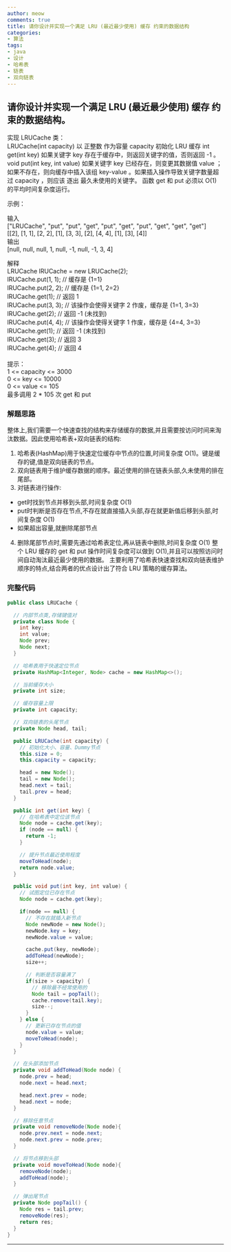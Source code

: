 ```yaml
---
author: meow
comments: true
title: 请你设计并实现一个满足 LRU (最近最少使用) 缓存 约束的数据结构
categories:
- 算法
tags:
- java
- 设计
- 哈希表
- 链表
- 双向链表
---
```

## 请你设计并实现一个满足 LRU (最近最少使用) 缓存 约束的数据结构。
实现 LRUCache 类：<br>
LRUCache(int capacity) 以 正整数 作为容量 capacity 初始化 LRU 缓存
int get(int key) 如果关键字 key 存在于缓存中，则返回关键字的值，否则返回 -1 。
void put(int key, int value) 如果关键字 key 已经存在，则变更其数据值 value ；如果不存在，则向缓存中插入该组 key-value 。如果插入操作导致关键字数量超过 capacity ，则应该 逐出 最久未使用的关键字。
函数 get 和 put 必须以 O(1) 的平均时间复杂度运行。

示例：

输入<br>
["LRUCache", "put", "put", "get", "put", "get", "put", "get", "get", "get"]<br>
[[2], [1, 1], [2, 2], [1], [3, 3], [2], [4, 4], [1], [3], [4]]<br>
输出<br>
[null, null, null, 1, null, -1, null, -1, 3, 4]<br>

解释<br>
LRUCache lRUCache = new LRUCache(2);<br>
lRUCache.put(1, 1); // 缓存是 {1=1}<br>
lRUCache.put(2, 2); // 缓存是 {1=1, 2=2}<br>
lRUCache.get(1);    // 返回 1<br>
lRUCache.put(3, 3); // 该操作会使得关键字 2 作废，缓存是 {1=1, 3=3}<br>
lRUCache.get(2);    // 返回 -1 (未找到)<br>
lRUCache.put(4, 4); // 该操作会使得关键字 1 作废，缓存是 {4=4, 3=3}<br>
lRUCache.get(1);    // 返回 -1 (未找到)<br>
lRUCache.get(3);    // 返回 3<br>
lRUCache.get(4);    // 返回 4<br>
<br>
提示：<br>
1 <= capacity <= 3000<br>
0 <= key <= 10000<br>
0 <= value <= 105<br>
最多调用 2 * 105 次 get 和 put<br>
### 解题思路
整体上,我们需要一个快速查找的结构来存储缓存的数据,并且需要按访问时间来淘汰数据。因此使用哈希表+双向链表的结构:
1. 哈希表(HashMap)用于快速定位缓存中节点的位置,时间复杂度 O(1)。键是缓存的键,值是双向链表的节点。
2. 双向链表用于维护缓存数据的顺序。最近使用的排在链表头部,久未使用的排在尾部。
3. 对链表进行操作:
  - get时找到节点并移到头部,时间复杂度 O(1)
  - put时判断是否存在节点,不存在就直接插入头部,存在就更新值后移到头部,时间复杂度 O(1)
  - 如果超出容量,就删除尾部节点
4. 删除尾部节点时,需要先通过哈希表定位,再从链表中删除,时间复杂度 O(1)
   整个 LRU 缓存的 get 和 put 操作时间复杂度可以做到 O(1),并且可以按照访问时间自动淘汰最近最少使用的数据。
   主要利用了哈希表快速查找和双向链表维护顺序的特点,结合两者的优点设计出了符合 LRU 策略的缓存算法。
### 完整代码
``` java
public class LRUCache {

  // 内部节点类,存储键值对
  private class Node {
    int key;
    int value;
    Node prev;
    Node next;
  }

  // 哈希表用于快速定位节点
  private HashMap<Integer, Node> cache = new HashMap<>();

  // 当前缓存大小
  private int size;

  // 缓存容量上限
  private int capacity;

  // 双向链表的头尾节点
  private Node head, tail;

  public LRUCache(int capacity) {
    // 初始化大小、容量、Dummy节点
    this.size = 0;
    this.capacity = capacity;

    head = new Node();
    tail = new Node();
    head.next = tail;
    tail.prev = head;
  }

  public int get(int key) {
    // 在哈希表中定位该节点
    Node node = cache.get(key);
    if (node == null) {
      return -1;
    }

    // 提升节点最近使用程度
    moveToHead(node);
    return node.value;
  }

  public void put(int key, int value) {
    // 试图定位已存在节点
    Node node = cache.get(key);

    if(node == null) {
      // 不存在就插入新节点
      Node newNode = new Node();
      newNode.key = key;
      newNode.value = value;

      cache.put(key, newNode);
      addToHead(newNode);
      size++;

      // 判断是否容量满了
      if(size > capacity) {
        // 移除最不经常使用的
        Node tail = popTail();
        cache.remove(tail.key);
        size--;
      }
    } else {
      // 更新已存在节点的值
      node.value = value;
      moveToHead(node);
    }
  }

  // 在头部添加节点
  private void addToHead(Node node) {
    node.prev = head;
    node.next = head.next;

    head.next.prev = node;
    head.next = node;
  }

  // 移除任意节点
  private void removeNode(Node node){
    node.prev.next = node.next;
    node.next.prev = node.prev;
  }

  // 将节点移到头部
  private void moveToHead(Node node){
    removeNode(node);
    addToHead(node);
  }

  // 弹出尾节点
  private Node popTail() {
    Node res = tail.prev;
    removeNode(res);
    return res;
  }
}
 ```
---



